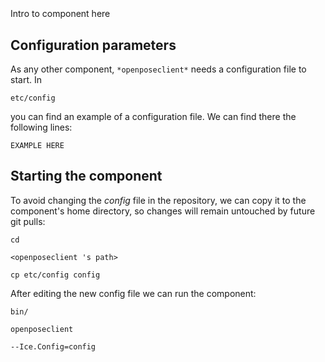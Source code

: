 ```
```
#
``` openposeclient
```
Intro to component here


## Configuration parameters
As any other component,
``` *openposeclient* ```
needs a configuration file to start. In

    etc/config

you can find an example of a configuration file. We can find there the following lines:

    EXAMPLE HERE

    
## Starting the component
To avoid changing the *config* file in the repository, we can copy it to the component's home directory, so changes will remain untouched by future git pulls:

    cd

``` <openposeclient 's path> ```

    cp etc/config config
    
After editing the new config file we can run the component:

    bin/

```openposeclient ```

    --Ice.Config=config
